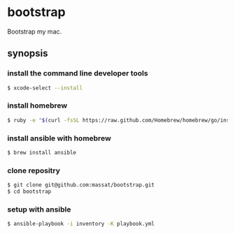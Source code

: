 bootstrap
=========

Bootstrap my mac.

synopsis
--------

### install the command line developer tools

```sh
$ xcode-select --install
```

### install homebrew

```sh
$ ruby -e "$(curl -fsSL https://raw.github.com/Homebrew/homebrew/go/install)"
```

### install ansible with homebrew

```sh
$ brew install ansible
```

### clone repositry

```sh
$ git clone git@github.com:massat/bootstrap.git
$ cd bootstrap
```

### setup with ansible

```sh
$ ansible-playbook -i inventory -K playbook.yml
```
